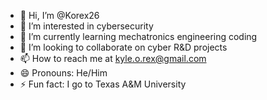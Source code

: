 - 👋 Hi, I’m @Korex26
- 👀 I’m interested in cybersecurity
- 🌱 I’m currently learning mechatronics engineering coding
- 💞️ I’m looking to collaborate on cyber R&D projects
- 📫 How to reach me at kyle.o.rex@gmail.com
- 😄 Pronouns: He/Him
- ⚡ Fun fact: I go to Texas A&M University

<!---
Korex26/Korex26 is a ✨ special ✨ repository because its `README.md` (this file) appears on your GitHub profile.
You can click the Preview link to take a look at your changes.
--->
